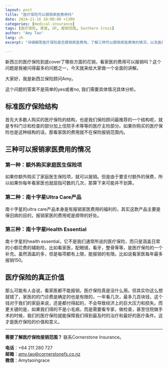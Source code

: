 ```yaml
---
layout: post
title: "医疗保险可以报销家医费用吗"
date: 2024-11-16 10:00:00 +1300
categories: [medical-insurance]
tags: [医疗保险, 家医, GP, 报销范围, Southern Cross]
author: "Amy Tao"
lang: zh
excerpt: "详细解答医疗保险是否报销家医费用。了解三种可以报销家医费用的情况，以及医疗保险的真正价值所在。"

---
```


新西兰的医疗保险到底cover了哪些方面的花销，看家医的费用可以报销吗？这个问题是我被问得最多的问题之一，今天就来给大家做一个全面的讲解。

大家好，我是新西兰保险顾问Amy。

这个问题的答案不是简单的yes或者no, 我们需要具体情况具体分析。

## 标准医疗保险结构

首先大多数人购买的医疗保险的结构，也是我们保险顾问最推荐的一个结构呢，就是专科门诊和检查的部分加上住院手术等等的医疗主险部分。如果你购买的医疗保险也是这种结构的话，那看家医的费用就不在保险报销范围内。

## 三种可以报销家医费用的情况

### 第一种：额外购买家庭医生保险项

如果你额外购买了家庭医生保险项，就可以报销。但是由于要支付额外的保费，所以如果你每年看家医也就屈指可数的几次，那算下来可能并不划算。

### 第二种：南十字星Ultra Care产品

南十字星的ultra care产品本身是有报销家医费用的福利的，其实这款产品主要是保旧病的目的，报销家医的费用呢是顺带的好处。

### 第三种：南十字星Health Essential

南十字星的health essential，它不是我们通常所说的医疗保险，而只是涵盖日常的小额花费的辅助险，比如看家医，配眼镜，看牙，整骨等等，是医疗保险的一个补充。虽然涵盖的多，但是每项都有上限，能报销的有限。比如说看家医每年最多报销150。

## 医疗保险的真正价值

那么可能有人会说，看家医都不能报销，医疗保险真是没什么用。但其实你这么想就错了，家医的的门诊费是确定的也是有限的，一年看几次，最多几百块钱，这个钱对于我们的家庭来说，还是都付得起的，不会导致经济上的巨大压力和损失。而更关键的是，如果我们得的不是小毛病，而是需要看专家，做检查，甚至住院做手术的时候，我们的医疗保险就能保障我们得到最及时的治疗和最好的医疗条件。这才是医疗保险的价值和意义。



---

**需要了解医疗保险报销范围？** 联系Cornerstone Insurance。

**电话**：+64 211 280 727  
**邮箱**：amy.tao@cornerstonefs.co.nz  
**微信**：Amytaoingrace
